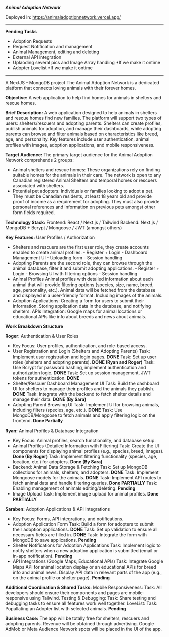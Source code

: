 **_Animal Adoption Network_**

Deployed in:
https://animaladoptionnetwork.vercel.app/

---

**Pending Tasks**

- Adoption Requests
- Request Notification and management
- Animal Management, editing and deleting
- External API integration
- Uplaoding several pics and Image Array handling \*If we make it ontime
- Adopter Lovelist \*If we make it ontime

---

A NextJS - MongoDB project
The Animal Adoption Network is a dedicated platform that connects loving animals with their forever homes.

**Objective:**
A web application to help find homes for animals in shelters and rescue homes.

**Brief Description:**
A web application designed to help animals in shelters and rescue homes find new families. The platform will support two types of users: shelters/rescuers and adopting parents. Shelters can create profiles, publish animals for adoption, and manage their dashboards, while adopting parents can browse and filter animals based on characteristics like breed, age, and personality. Key features include user authentication, animal profiles with images, adoption applications, and mobile responsiveness.

**Target Audience:**
The primary target audience for the Animal Adoption Network comprehends 2 groups:

- Animal shelters and rescue homes: These organizations rely on finding suitable homes for the animals in their care. The network is open to any Canadian registered Animal Shelters and temporal homes or rescuers associated with shelters.
- Potential pet adopters: Individuals or families looking to adopt a pet. They must be Canadian residents, at least 18 years old and provide proof of income as a requirement for adopting. They must also provide personal references and information on previous pets amongst other form fields required.

**Technology Stack:**
Frontend: React / Next.js / Tailwind
Backend: Next.js / MongoDB +
Bcrypt / Mongoose / JWT (amongst others)

**Key Features:**
User Profiles / Authorization

- Shelters and rescuers are the first user role, they create accounts enabled to create animal profiles. - Register + Login - Dashboard Management UI - Uploading form - Session handling
- Adopting Parents are the second role, they can browse through the animal database, filter it and submit adopting applications. - Register + Login - Browsing UI with filtering options - Session handling
- Animal Profiles
  Animal profiles with detailed information about each animal that will provide filtering options (species, size, name, breed, age, personality, etc.).
  Animal data will be fetched from the database and displayed in a user-friendly format. Including images of the animals.
- Adoption Applications:
  Creating a form for users to submit their information.
  Storing application data in the database, and notifying shelters.
  APIs Integration:
  Google maps for animal locations or educational APIs like info about breeds and news about animals.

**Work Breakdown Structure**

**Roger:** Authentication & User Roles

- Key Focus: User profiles, authentication, and role-based access.
- User Registration and Login (Shelters and Adopting Parents)
  Task: Implement user registration and login pages. **DONE**
  Task: Set up user roles (shelters and adopting parents). **DONE (Ryan and Roger)**
  Task: Use Bcrypt for password hashing, implement authentication and authorization logic. **DONE**
  Task: Set up session management, JWT tokens for authentication. **DONE**
- Shelter/Rescuer Dashboard Management UI
  Task: Build the dashboard UI for shelters to manage their profiles and the animals they publish. **DONE**
  Task: Integrate with the backend to fetch shelter details and manage their data. **DONE (By Sara)**
- Adopting Parent Browsing UI
  Task: Implement UI for browsing animals, including filters (species, age, etc.). **DONE**
  Task: Use MongoDB/Mongoose to fetch animals and apply filtering logic on the frontend. **Done Partially**

**Ryan:** Animal Profiles & Database Integration

- Key Focus: Animal profiles, search functionality, and database setup.
- Animal Profiles (Detailed Information with Filtering)
  Task: Create the UI components for displaying animal profiles (e.g., species, breed, images). **Done (By Roger)**
  Task: Implement filtering functionality (species, age, location, etc.) for adopters. **Done (By Sara)**
- Backend: Animal Data Storage & Fetching
  Task: Set up MongoDB collections for animals, shelters, and adopters. **DONE**
  Task: Implement Mongoose models for the animals. **DONE**
  Task: Implement API routes to fetch animal data and handle filtering queries. **Done PARTIALLY**
  Task: Enabling management of animals editing/deleting. **Pending**
- Image Upload
  Task: Implement image upload for animal profiles. **Done PARTIALLY**

**Saraben:** Adoption Applications & API Integrations

- Key Focus: Forms, API integrations, and notifications.
- Adoption Application Form
  Task: Build a form for adopters to submit their adoption applications. **DONE**
  Task: Set up validation to ensure all necessary fields are filled in. **DONE**
  Task: Integrate the form with MongoDB to save applications. **Pending**
- Shelter Notifications for Adoption Applications
  Task: Implement logic to notify shelters when a new adoption application is submitted (email or in-app notification). **Pending**
- API Integrations (Google Maps, Educational APIs)
  Task: Integrate Google Maps API for animal location display or an educational APIs for breed info and animal news. Display API data in relevant parts of the app (e.g., on the animal profile or shelter page). **Pending**

**Additional Coordination & Shared Tasks:**
Mobile Responsiveness:
Task: All developers should ensure their components and pages are mobile-responsive using Tailwind.
Testing & Debugging:
Task: Share testing and debugging tasks to ensure all features work well together.
LoveList:
Task: Popullating an Adopter list with selected animals. **Pending**

**Business Case:**
The app will be totally free for shelters, rescuers and adopting parents. Revenue will be obtained through advertising. Google AdMob or Meta Audience Network spots will be placed in the UI of the app.
